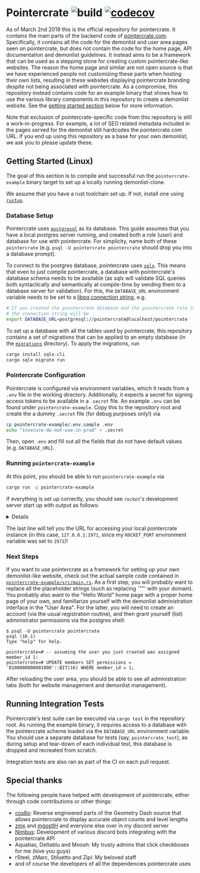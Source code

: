 # Pointercrate ![build](https://github.com/stadust/pointercrate/actions/workflows/test.yml/badge.svg) [![codecov](https://codecov.io/gh/stadust/pointercrate/branch/master/graph/badge.svg?token=C7B5LU2IF5)](https://codecov.io/gh/stadust/pointercrate)


As of March 2nd 2019 this is the official repository for pointercrate. It contains the main parts of the backend code of [pointercrate.com](https://pointercrate.com). Specifically, it contains all the code for the demonlist and user area pages seen on pointercrate, but does not contain the code for the home page, API documentation and demonlist guidelines. It instead aims to be a framework that can be used as a stepping stone for creating custom pointercrate-like websites. The reason the home page and similar are not open source is that we have experienced people not customizing these parts when hosting their own lists, resulting in these websites displaying pointercrate branding despite not being associated with pointercrate. As a compromise, this repository instead contains code for an example binary that shows how to use the various library components in this repository to create a demonlist website. See the [getting started section](#getting-started) below for more information.

Note that exclusion of pointercrate-specific code from this repository is still a work-in-progress. For example, a lot of SEO related metadata included in the pages served for the demonlist still hardcodes the pointercrate.com URL. If you end up using this repository as a base for your own demonlist, we ask you to please update these.

## Getting Started (Linux)

The goal of this section is to compile and successful run the `pointercrate-example` binary target to set up a locally running demonlist-clone. 

We assume that you have a rust toolchain set up. If not, install one using [`rustup`](https://rustup.rs).

### Database Setup

Pointercrate uses [`postgresql`](https://www.postgresql.org/) as its database. This guide assumes that you have a local postgres server running, and created both a role (user) and database for use with pointercrate. For simplicity, name both of these `pointercrate` (e.g. `psql -U pointercrate pointercrate` should drop you into a database prompt).

To connect to the postgres database, pointercrate uses [`sqlx`](https://github.com/launchbadge/sqlx). This means that even to just compile pointercrate, a database with pointercrate's database schema needs to be available (as sqlx will validate SQL queries both syntactically and semantically at compile-time by sending them to a database server for validation). For this, the `DATABASE_URL` environment variable needs to be set to a [libpq connection string](https://www.postgresql.org/docs/current/libpq-connect.html#LIBPQ-CONNSTRING), e.g. 

```bash
# If you created the pointercrate database and the pointercrate role (without password but with login permissions),
# the connection string will be
export DATABASE_URL=postgresql://pointercrate@localhost/pointercrate
```

To set up a database with all the tables used by pointercrate, this repository contains a set of migrations that can be applied to an empty database (in the [`migrations`](migrations) directory). To apply the migrations, run

```bash
cargo install sqlx-cli
cargo sqlx migrate run
```

### Pointercrate Configuration

Pointercrate is configured via environment variables, which it reads from a `.env` file in the working directory. Additionally, it expects a secret for signing access tokens to be available in a `.secret` file. An example `.env` can be found under `pointercrate-example`. Copy this to the repository root and create the a dummy `.secret` file (for debug purposes only!) via

```bash
cp pointercrate-example/.env.sample .env
echo "insecure-do-not-use-in-prod" > .secret
```

Then, open `.env` and fill out all the fields that do not have default values (e.g. `DATABASE_URL`).

### Running `pointercrate-example`

At this point, you should be able to run `pointercrate-example` via

```bash
cargo run -p pointercrate-example
```

If everything is set up correctly, you should see `rocket`'s development server start up with output as follows:

<details>

```
    Finished dev [unoptimized + debuginfo] target(s) in 0.16s
     Running `target/debug/pointercrate-example`
🔧 Configured for debug.
   >> address: 127.0.0.1
   >> port: 1971
   >> workers: 12
   >> max blocking threads: 512
   >> ident: Rocket
   >> IP header: X-Real-IP
   >> limits: bytes = 8KiB, data-form = 2MiB, file = 1MiB, form = 32KiB, json = 1MiB, msgpack = 1MiB, string = 8KiB
   >> temp dir: /tmp
   >> http/2: true
   >> keep-alive: 5s
   >> tls: disabled
   >> shutdown: ctrlc = true, force = true, signals = [SIGTERM], grace = 2s, mercy = 3s
   >> log level: normal
   >> cli colors: true
📬 Routes:
   >> (home) GET /
   >> (login_page) GET /login
   >> (login) POST /login
   >> (account_page) GET /account
   >> (register) POST /register
   >> (overview) GET /demonlist/?<timemachine>&<submitter>
   >> (stats_viewer_redirect) GET /demonlist/?statsviewer=true
   >> (demon_page) GET /demonlist/<position>
   >> (stats_viewer) GET /demonlist/statsviewer
   >> (nation_stats_viewer) GET /demonlist/statsviewer/nations
   >> (demon_permalink) GET /demonlist/permalink/<demon_id>
   >> (heatmap_css) GET /demonlist/statsviewer/heatmap.css
   >> (FileServer: pointercrate-core-pages/static) GET /static/core/<path..> [10]
   >> (FileServer: pointercrate-user-pages/static) GET /static/user/<path..> [10]
   >> (FileServer: pointercrate-demonlist-pages/static) GET /static/demonlist/<path..> [10]
   >> (login) POST /api/v1/auth/
   >> (get_me) GET /api/v1/auth/me
   >> (patch_me) PATCH /api/v1/auth/me
   >> (delete_me) DELETE /api/v1/auth/me
   >> (register) POST /api/v1/auth/register
   >> (invalidate) POST /api/v1/auth/invalidate
   >> (verify_email) GET /api/v1/auth/verify_email?<token>
   >> (paginate) GET /api/v1/users/
   >> (get_user) GET /api/v1/users/<user_id>
   >> (patch_user) PATCH /api/v1/users/<user_id>
   >> (delete_user) DELETE /api/v1/users/<user_id>
   >> (paginate) GET /api/v2/demons/
   >> (post) POST /api/v2/demons/
   >> (paginate_listed) GET /api/v2/demons/listed
   >> (get) GET /api/v2/demons/<demon_id>
   >> (patch) PATCH /api/v2/demons/<demon_id>
   >> (audit) GET /api/v2/demons/<demon_id>/audit
   >> (post_creator) POST /api/v2/demons/<demon_id>/creators
   >> (movement_log) GET /api/v2/demons/<demon_id>/audit/movement
   >> (delete_creator) DELETE /api/v2/demons/<demon_id>/creators/<player_id>
   >> (paginate) GET /api/v1/records/
   >> (unauthed_pagination) GET /api/v1/records/
   >> (submit) POST /api/v1/records/
   >> (paginate) GET /api/v1/players/
   >> (paginate_claims) GET /api/v1/players/claims
   >> (ranking) GET /api/v1/players/ranking
   >> (delete) DELETE /api/v1/records/<record_id>
   >> (get) GET /api/v1/records/<record_id>
   >> (patch) PATCH /api/v1/records/<record_id>
   >> (get) GET /api/v1/players/<player_id>
   >> (patch) PATCH /api/v1/players/<player_id>
   >> (get_notes) GET /api/v1/records/<record_id>/notes
   >> (add_note) POST /api/v1/records/<record_id>/notes
   >> (audit) GET /api/v1/records/<record_id>/audit
   >> (put_claim) PUT /api/v1/players/<player_id>/claims
   >> (geolocate_nationality) POST /api/v1/players/<player_id>/geolocate
   >> (delete_note) DELETE /api/v1/records/<record_id>/notes/<note_id>
   >> (patch_note) PATCH /api/v1/records/<record_id>/notes/<note_id>
   >> (patch_claim) PATCH /api/v1/players/<player_id>/claims/<user_id>
   >> (delete_claim) DELETE /api/v1/players/<player_id>/claims/<user_id>
   >> (paginate) GET /api/v1/submitters/
   >> (get) GET /api/v1/submitters/<submitter_id>
   >> (patch) PATCH /api/v1/submitters/<submitter_id>
   >> (ranking) GET /api/v1/nationalities/ranking
   >> (nation) GET /api/v1/nationalities/<iso_code>
   >> (subdivisions) GET /api/v1/nationalities/<iso_code>/subdivisions
   >> (list_information) GET /api/v1/list_information/
🥅 Catchers:
   >> (catch_404) 404
📡 Fairings:
   >> Shield (liftoff, response, singleton)
   >> Maintenance (ignite, request)
🛡️ Shield:
   >> X-Content-Type-Options: nosniff
   >> Permissions-Policy: interest-cohort=()
   >> X-Frame-Options: SAMEORIGIN
🚀 Rocket has launched from http://127.0.0.1:1971
```

</details>

The last line will tell you the URL for accessing your local pointercrate instance (in this case, `127.0.0.1:1971`, since my `ROCKET_PORT` environment variable was set to `1971`)!

### Next Steps

If you want to use pointercrate as a framework for setting up your own demonlist-like website, check out the actual sample code contained in [`pointercrate-example/src/main.rs`](pointercrate-example/src/main.rs). As a first step, you will probably want to replace all the placeholder strings (such as replacing `"<your website>"' with your domain). You probably also want to the "Hello World" home page with a proper home page of your own, and familiarize yourself with the demonlist administration interface in the "User Area". For the latter, you will need to create an account (via the usual registration routine), and then grant yourself (list) administrator permissions via the postgres shell:

```
$ psql -U pointercrate pointercrate
psql (16.1)
Type "help" for help.

pointercrate=# -- assuming the user you just created was assigned member_id 1:
pointercrate=# UPDATE members SET permissions = '0100000000001000'::BIT(16) WHERE member_id = 1;  
```

After reloading the user area, you should be able to see all administration tabs (both for website management and demonlist management).

## Running Integration Tests

Pointercrate's test suite can be executed via `cargo test` in the repository root. As running the example binary, it requires access to a database with the pointercrate scheme loaded via the `DATABASE_URL` environment variable. You should use a separate database for tests (say, `pointercrate_test`), as during setup and tear-down of each individual test, this database is dropped and recreated from scratch. 

Integration tests are also ran as part of the CI on each pull request.

## Special thanks

The following people have helped with development of pointercrate, either through code contributions or other things:

- [cos8o](https://github.com/cos8o): Reverse engineered parts of the Geometry Dash source that allows pointercrate to display accurate object counts and level lengths
- [zmx](https://github.com/kyurime) and [mgostIH](https://github.com/mgostIH) and everyone else over in my discord server  
- [Nimbus](https://github.com/NimbusGD): Development of various discord bots integrating with the pointercrate API
- Aquatias, Deltablu and Moosh: My trusty admins that click checkboxes for me (love you guys)
- rSteel, zMarc, Stiluetto and Zipi: My beloved staff
- and of course the developers of all the dependencies pointercrate uses

